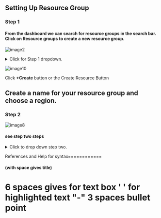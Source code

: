 ## Setting Up Resource Group

### Step 1

#### From the dashboard we can search for resource groups in the search bar. Click on Resource groups to create a new resource group.





![image2](https://user-images.githubusercontent.com/115432675/223289863-a527c45a-8f31-45c8-9864-b37ef01bd4a5.png)

<details>
  <summary>Click for Step 1 dropdown.</summary>
  
  <br>
  
1. Azure requires that you set up a resource group before you can set up anything else.
2. Use the Azure portal to create a resource group that will contain everything the development team needs.

</details>






![image10](https://user-images.githubusercontent.com/115432675/223291427-d9507fb8-787d-4237-870c-c2b327393701.png)

Click **+Create** button or the Create Resource Button








## Create a name for your resource group and choose a region. 

### Step 2


![image8](https://user-images.githubusercontent.com/115432675/223294082-f38e3513-056e-4ad2-aad7-3c168d09757d.png)


#### see step two steps
<details>
  <summary>Click to drop down step two.</summary>
  
  <br>
 
         1. Create name of your resource group and choose a region. 
         2. Every resource you create after this must be created in the same region.
  
  
  **Note:** When creating a resource group it is best practice to keep note of what region your group is in. This group's region is the East US, so I put EUS at the end of the resource group name (Exmple-Resourcegroup-EUS) for myself or whoever else is managing the server knows the region.
  

</details>










References and Help for syntax============
#### (with space gives title)
6 spaces gives for text box
' ' for highlighted text 
"-" 3 spaces bullet point
================================
